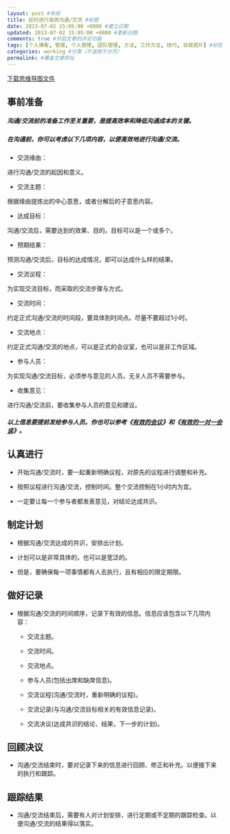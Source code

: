 ```yaml
---
layout: post #布局
title: 如何进行高效沟通/交流 #标题
date: 2013-07-02 15:05:00 +0800 #建立日期
updated: 2013-07-02 15:05:00 +0800 #更新日期
comments: true #开启文章的评论功能
tags: [个人博客, 管理, 个人管理, 团队管理, 方法, 工作方法, 技巧, 自我提升] #标签（不适用于分页）
categories: working #分类（不适用于分页）
permalink: #覆盖文章网址
---
```


[下载思维导图文件](https://docs.google.com/file/d/0B7UFT4BR96esSGQ4dHJRRlJnZ28/edit?usp=sharing)

## 事前准备

##### 沟通/交流前的准备工作至关重要，是提高效率和降低沟通成本的关键。

##### 在沟通前，你可以考虑以下几项内容，以便高效地进行沟通/交流。

- 交流缘由：

进行沟通/交流的起因和意义。

- 交流主题：

根据缘由提炼出的中心意思，或者分解后的子意思内容。

- 达成目标：

沟通/交流后，需要达到的效果、目的。目标可以是一个或多个。

- 预期结果：

预测沟通/交流后，目标的达成情况，即可以达成什么样的结果。

- 交流议程：

为实现交流目标，而采取的交流步骤与方式。

- 交流时间：

约定正式沟通/交流的时间段，要具体到时间点。尽量不要超过1小时。

- 交流地点：

约定正式沟通/交流的地点，可以是正式的会议室，也可以是非工作区域。

- 参与人员：

为实现沟通/交流目标，必须参与意见的人员。无关人员不需要参与。

- 收集意见：

进行沟通/交流前，要收集参与人员的意见和建议。

##### 以上信息要提前发给参与人员。你也可以参考《[有效的会议](/manage/2013/06/05/Effective-Meetings/)》和《[有效的一对一会谈](/manage/2013/06/06/Effective-one-on-one-talks/)》。

## 认真进行

- 开始沟通/交流时，要一起重新明确议程，对原先的议程进行调整和补充。

- 按照议程进行沟通/交流，控制时间。整个交流控制在1小时内为宜。

- 一定要让每一个参与者都发表意见，对结论达成共识。

## 制定计划

- 根据沟通/交流达成的共识，安排出计划。

- 计划可以是非常具体的，也可以是宽泛的。

- 但是，要确保每一项事情都有人去执行，且有相应的限定期限。

## 做好记录

- 根据沟通/交流的时间顺序，记录下有效的信息。信息应该包含以下几项内容：

    - 交流主题。

    - 交流时间。

    - 交流地点。

    - 参与人员(包括出席和缺席信息)。

    - 交流议程(沟通/交流时，重新明确的议程)。

    - 交流记录(与沟通/交流目标相关的有效信息记录)。

    - 交流决议(达成共识的结论、结果，下一步的计划)。

## 回顾决议

- 沟通/交流结束时，要对记录下来的信息进行回顾、修正和补充。以便接下来的执行和跟踪。

## 跟踪结果

- 沟通/交流结束后，需要有人对计划安排，进行定期或不定期的跟踪检查。以便沟通/交流的结果得以落实。